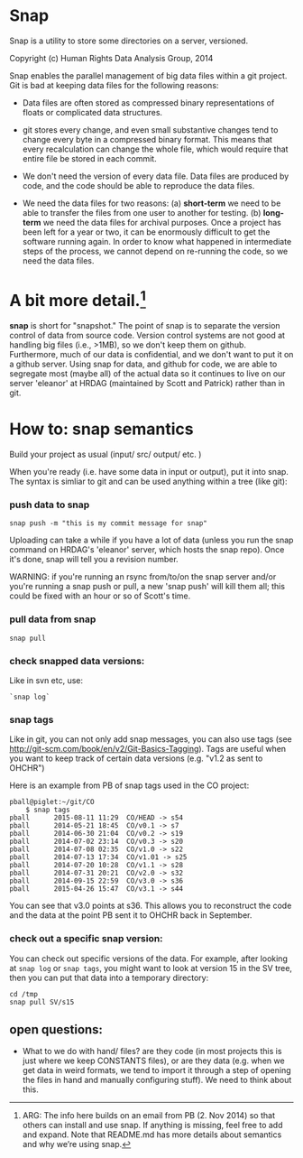 # Snap

Snap is a utility to store some directories on a server, versioned.

Copyright (c) Human Rights Data Analysis Group, 2014

Snap enables the parallel management of big data files within a git
project. Git is bad at keeping data files for the following reasons:

* Data files are often stored as compressed binary representations of floats or complicated data structures.

* git stores every change, and even small substantive changes tend to change every byte in a compressed binary format. This means that every recalculation can change the whole file, which would require that entire file be stored in each commit.

* We don't need the version of every data file. Data files are produced by code, and the code should be able to reproduce the data files.

* We need the data files for two reasons: (a) **short-term** we need to be able to transfer the files from one user to another for testing. (b) **long-term** we need the data files for archival purposes. Once a project has been left for a year or two, it can be enormously difficult to get the software running again. In order to know what happened in intermediate steps of the process, we cannot depend on re-running the code, so we need the data files.



# A bit more detail.[^1]
**snap** is short for "snapshot." The point of snap is to separate the version control of data from source code. Version control systems are not good at handling big files (i.e., >1MB), so we don't keep them on github. Furthermore, much of our data is confidential, and we don't want to put it on a github server. Using snap for data, and github for code, we are able to segregate most (maybe all) of the actual data so it continues to live on our server 'eleanor' at HRDAG (maintained by Scott and Patrick) rather than in git.



# How to: snap semantics

Build your project as usual (input/ src/ output/ etc. )

When you're ready (i.e. have some data in input or output), put it into snap. The syntax is simliar to git and can be used anything within a tree (like git):

### push data to snap

  `snap push -m "this is my commit message for snap"` 

Uploading can take a while if you have a lot of data (unless you run the snap command on HRDAG's 'eleanor' server, which hosts the snap repo). Once it's done, snap will tell you a revision number.

WARNING: if you're running an rsync from/to/on the snap server and/or you're running a snap push or pull, a new 'snap push' will kill them all; this could be fixed with an hour or so of Scott's time.



### pull data from snap

  `snap pull` 


### check snapped data versions:

Like in svn etc, use:

	`snap log`

### snap tags

Like in git, you can not only add snap messages, you can also use tags (see <http://git-scm.com/book/en/v2/Git-Basics-Tagging>). Tags are useful when you want to keep track of certain data versions (e.g. "v1.2 as sent to OHCHR") 

Here is an example from PB of snap tags used in the CO project:



	pball@piglet:~/git/CO 
   		$ snap tags
	pball      2015-08-11 11:29  CO/HEAD -> s54
	pball      2014-05-21 18:45  CO/v0.1 -> s7
	pball      2014-06-30 21:04  CO/v0.2 -> s19
	pball      2014-07-02 23:14  CO/v0.3 -> s20
	pball      2014-07-08 02:35  CO/v1.0 -> s22
	pball      2014-07-13 17:34  CO/v1.01 -> s25
	pball      2014-07-20 10:28  CO/v1.1 -> s28
	pball      2014-07-31 20:21  CO/v2.0 -> s32
	pball      2014-09-15 22:59  CO/v3.0 -> s36
	pball      2015-04-26 15:47  CO/v3.1 -> s44


You can see that v3.0 points at s36. This allows you to reconstruct the code and the data at the point PB sent it to OHCHR back in September. 

### check out a specific snap version:

You can check out specific versions of the data. For example, after looking at `snap log` or `snap tags`, you might want to look at version 15 in the SV tree, then you can put that data into a temporary directory:

	cd /tmp
	snap pull SV/s15 

## open questions:

- What to we do with hand/ files? are they code (in most projects this is just where we keep CONSTANTS files), or are they data (e.g. when we get data in weird formats, we tend to import it through a step of opening the files in hand and manually configuring stuff).  We need to think about this.




[^1]: ARG: The info here builds on an email from PB (2. Nov 2014) so that others can install and use snap. If anything is missing, feel free to add and expand. Note that README.md has more details about semantics and why we’re using snap.
